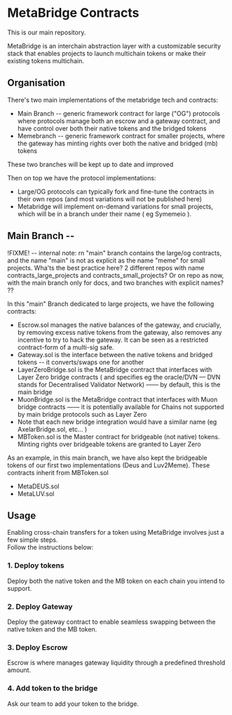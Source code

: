 # MetaBridge Contracts

This is our main repository.

MetaBridge is an interchain abstraction layer with a customizable security stack that enables projects to launch multichain tokens or make their existing tokens multichain.

## Organisation
There's two main implementations of the metabridge tech and contracts:
* Main Branch -- generic framework contract for large ("OG") protocols where protocols manage both an escrow and a gateway contract, and have control over both their native tokens and the bridged tokens
* Memebranch -- generic framework contract for smaller projects, where the gateway has minting rights over both the native and bridged (mb) tokens

These two branches will be kept up to date and improved

Then on top we have the protocol implementations:
* Large/OG protocols can typically fork and fine-tune the contracts in their own repos (and most variations will not be published here)
* Metabridge will implement on-demand variations for small projects, which will be in a branch under their name ( eg Symemeio ).

## Main Branch -- 
!FIXME!  -- internal note: rn "main" branch contains the large/og contracts, and the name "main" is not as explicit as the name "meme" for small projects. Wha'ts the best practice here? 2 different repos with name contracts_large_projects and contracts_small_projects? Or on repo as now, with the main branch only for docs, and two branches with explicit names? ??

In this "main" Branch dedicated to large projects, we have the following contracts:
* Escrow.sol manages the native balances of the gateway, and crucially, by removing excess native tokens from the gateway, also removes any incentive to try to hack the gateway. It can be seen as a restricted contract-form of a multi-sig safe.
* Gateway.sol is the interface between the native tokens and bridged tokens -- it converts/swaps one for another
* LayerZeroBridge.sol is the MetaBridge contract that interfaces with Layer Zero bridge contracts ( and specifies eg the oracle/DVN — DVN stands for Decentralised Validator Network) —— by default, this is the main bridge
* MuonBridge.sol is the MetaBridge contract that interfaces with Muon bridge contracts —— it is potentially available for Chains not supported by main bridge protocols such as Layer Zero
* Note that each new bridge integration would have a similar name (eg AxelarBridge.sol, etc... )
* MBToken.sol is the Master contract for bridgeable (not native) tokens. Minting rights over bridgeable tokens are granted to Layer Zero

As an example, in this main branch, we have also kept the bridgeable tokens of our first two implementations (Deus and Luv2Meme). These contracts inherit from MBToken.sol
* MetaDEUS.sol
* MetaLUV.sol


## Usage
  Enabling cross-chain transfers for a token using MetaBridge involves just a few simple steps.<br/>
  Follow the instructions below:
### 1. Deploy tokens 
  Deploy both the native token and the MB token on each chain you intend to support.

### 2. Deploy Gateway
  Deploy the gateway contract to enable seamless swapping between the native token and the MB token.

### 3. Deploy Escrow
  Escrow is where manages gateway liquidity through a predefined threshold amount.

### 4. Add token to the bridge
  Ask our team to add your token to the bridge.
